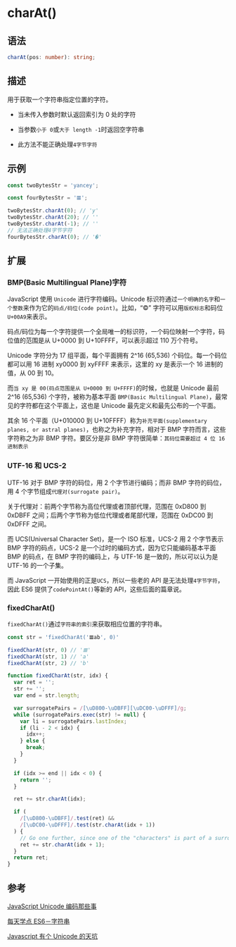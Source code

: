 # charAt()

## 语法

```ts
charAt(pos: number): string;
```

## 描述

用于获取一个字符串指定位置的字符。

- 当未传入参数时默认返回索引为 0 处的字符

- 当参数`小于 0`或`大于 length -1`时返回空字符串

- 此方法不能正确处理`4字节字符`

## 示例

```js
const twoBytesStr = 'yancey';

const fourBytesStr = '𝌆';

twoBytesStr.charAt(0); // 'y'
twoBytesStr.charAt(20); // ''
twoBytesStr.charAt(-1); // ''
// 无法正确处理4字节字符
fourBytesStr.charAt(0); // '�'
```

## 扩展

### BMP(Basic Multilingual Plane)字符

JavaScript 使用 `Unicode` 进行字符编码。Unicode 标识符通过`一个明确的名字`和`一个整数`来作为它的`码点/码位(code point)`。比如，“©️” 字符可以用`版权标志`和码位`U+00A9`来表示。

码点/码位为每一个字符提供一个全局唯一的标识符，一个码位映射一个字符，码位值的范围是从 U+0000 到 U+10FFFF，可以表示超过 110 万个符号。

Unicode 字符分为 17 组平面，每个平面拥有 2^16 (65,536) 个码位。每一个码位都可以用 16 进制 xy0000 到 xyFFFF 来表示，这里的 xy 是表示一个 16 进制的值，从 00 到 10。

而`当 xy 是 00(码点范围是从 U+0000 到 U+FFFF)`的时候，也就是 Unicode 最前 2^16 (65,536) 个字符，被称为基本平面 `BMP(Basic Multilingual Plane)`，最常见的字符都在这个平面上，这也是 Unicode 最先定义和最先公布的一个平面。

其余 16 个平面（U+010000 到 U+10FFFF）称为`补充平面(supplementary planes, or astral planes)`，也称之为补充字符，相对于 BMP 字符而言，这些字符称之为非 BMP 字符。要区分是非 BMP 字符很简单：`其码位需要超过 4 位 16 进制表示`

### UTF-16 和 UCS-2

UTF-16 对于 BMP 字符的码位，用 2 个字节进行编码；而非 BMP 字符的码位，用 4 个字节组成`代理对(surrogate pair)`。

关于代理对：前两个字节称为高位代理或者顶部代理，范围在 0xD800 到 0xDBFF 之间；后两个字节称为低位代理或者尾部代理，范围在 0xDC00 到 0xDFFF 之间。

而 UCS(Universal Character Set)，是一个 ISO 标准，UCS-2 用 2 个字节表示 BMP 字符的码点，UCS-2 是一个过时的编码方式，因为它只能编码基本平面 BMP 的码点，在 BMP 字符的编码上，与 UTF-16 是一致的，所以可以认为是 UTF-16 的一个子集。

而 JavaScript 一开始使用的正是`UCS`，所以一些老的 API 是无法处理`4字节字符`，因此 ES6 提供了`codePointAt()`等新的 API，这些后面的篇章说。

### fixedCharAt()

`fixedCharAt()`通过`字符串的索引`来获取相应位置的字符串。

```js
const str = 'fixedCharAt('𝌆ab', 0)'

fixedCharAt(str, 0) // '𝌆'
fixedCharAt(str, 1) // 'a'
fixedCharAt(str, 2) // 'b'
```

```js
function fixedCharAt(str, idx) {
  var ret = '';
  str += '';
  var end = str.length;

  var surrogatePairs = /[\uD800-\uDBFF][\uDC00-\uDFFF]/g;
  while (surrogatePairs.exec(str) != null) {
    var li = surrogatePairs.lastIndex;
    if (li - 2 < idx) {
      idx++;
    } else {
      break;
    }
  }

  if (idx >= end || idx < 0) {
    return '';
  }

  ret += str.charAt(idx);

  if (
    /[\uD800-\uDBFF]/.test(ret) &&
    /[\uDC00-\uDFFF]/.test(str.charAt(idx + 1))
  ) {
    // Go one further, since one of the "characters" is part of a surrogate pair
    ret += str.charAt(idx + 1);
  }
  return ret;
}
```

## 参考

[JavaScript Unicode 编码那些事](https://objcer.com/2017/05/21/JavaScript-Unicode/)

[每天学点 ES6－字符串](http://cookfront.github.io/2015/06/04/es6-string/)

[Javascript 有个 Unicode 的天坑](http://www.alloyteam.com/2016/12/javascript-has-a-unicode-sinkhole/)
